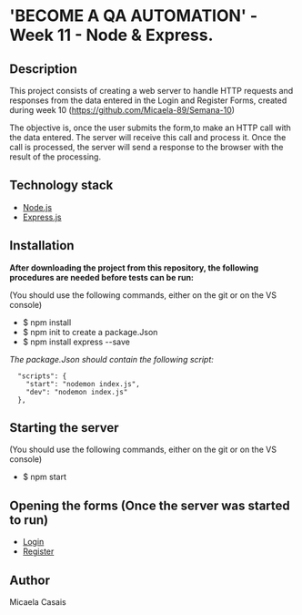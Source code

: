 # 'BECOME A QA AUTOMATION' - Week 11 - Node & Express.

## Description
This project consists of creating a web server to handle HTTP requests and responses from the data entered in the Login and Register Forms, created during week 10 (https://github.com/Micaela-89/Semana-10)

The objective is, once the user submits the form,to make an HTTP call with the data entered. The server will receive this call and process it. Once the call is processed, the server will send a response to the browser with the result of the processing.

## Technology stack
* [Node.js](https://nodejs.org/es/docs/)
* [Express.js](https://expressjs.com/es/) 

## Installation 

**After downloading the project from this repository, the following procedures are needed before tests can be run:**

 (You should use the following commands, either on the git or on the VS console)

* $ npm install
* $ npm init to create a package.Json 
* $ npm install express --save

 *The package.Json should contain the following script:*
 
      "scripts": {
        "start": "nodemon index.js",
        "dev": "nodemon index.js"
      },

## Starting the server 
 (You should use the following commands, either on the git or on the VS console)
 
* $ npm start

## Opening the forms  (Once the server was started to run)

*   [Login](http://localhost:4000/login)
*   [Register](http://localhost:4000/register)

## Author
Micaela Casais
